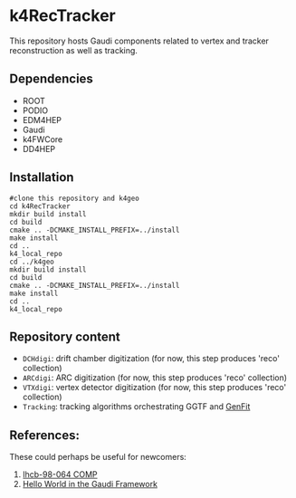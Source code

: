 # k4RecTracker

This repository hosts Gaudi components related to vertex and tracker reconstruction as well as tracking.

## Dependencies

* ROOT
* PODIO
* EDM4HEP
* Gaudi
* k4FWCore
* DD4HEP

## Installation
```
#clone this repository and k4geo
cd k4RecTracker
mkdir build install
cd build
cmake .. -DCMAKE_INSTALL_PREFIX=../install
make install
cd ..
k4_local_repo
cd ../k4geo
mkdir build install
cd build
cmake .. -DCMAKE_INSTALL_PREFIX=../install
make install
cd ..
k4_local_repo
```
## Repository content

* `DCHdigi`: drift chamber digitization (for now, this step produces 'reco' collection)
* `ARCdigi`: ARC digitization (for now, this step produces 'reco' collection)
* `VTXdigi`: vertex detector digitization (for now, this step produces 'reco' collection)
* `Tracking`: tracking algorithms orchestrating GGTF and [GenFit](https://github.com/GenFit/GenFit)

## References:

These could perhaps be useful for newcomers:
1. [lhcb-98-064 COMP](https://cds.cern.ch/record/691746/files/lhcb-98-064.pdf)
2. [Hello World in the Gaudi Framework](https://lhcb.github.io/DevelopKit/02a-gaudi-helloworld)
